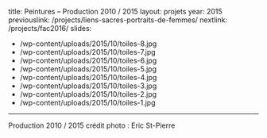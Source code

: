 title: Peintures &#8211; Production 2010 / 2015
layout: projets
year: 2015
previouslink: /projects/liens-sacres-portraits-de-femmes/
nextlink: /projects/fac2016/ 
slides:
  - /wp-content/uploads/2015/10/toiles-8.jpg
  - /wp-content/uploads/2015/10/toiles-7.jpg
  - /wp-content/uploads/2015/10/toiles-6.jpg
  - /wp-content/uploads/2015/10/toiles-5.jpg
  - /wp-content/uploads/2015/10/toiles-4.jpg
  - /wp-content/uploads/2015/10/toiles-3.jpg
  - /wp-content/uploads/2015/10/toiles-2.jpg
  - /wp-content/uploads/2015/10/toiles-1.jpg
---
<div class="one_half">
  <p>
    Production 2010 / 2015
    crédit photo : Eric St-Pierre
  </p>
</div>

